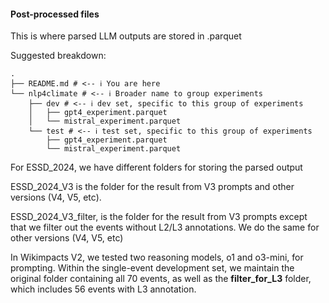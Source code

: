 #### Post-processed files

This is where parsed LLM outputs are stored in .parquet

Suggested breakdown:

```shell
.
├── README.md # <-- ℹ️ You are here
└── nlp4climate # <-- ℹ️ Broader name to group experiments
    ├── dev # <-- ℹ️ dev set, specific to this group of experiments
    │   ├── gpt4_experiment.parquet
    │   └── mistral_experiment.parquet
    └── test # <-- ℹ️ test set, specific to this group of experiments
        ├── gpt4_experiment.parquet
        └── mistral_experiment.parquet
```


For ESSD_2024, we have different folders for storing the parsed output

ESSD_2024_V3 is the folder for the result from V3 prompts and other versions (V4, V5, etc).

ESSD_2024_V3_filter, is the folder for the result from V3 prompts except that we filter out the events without L2/L3 annotations. We do the same for other versions (V4, V5, etc)

In Wikimpacts V2, we tested two reasoning models, o1 and o3-mini, for prompting. Within the single-event development set, we maintain the original folder containing all 70 events, as well as the **filter_for_L3** folder, which includes 56 events with L3 annotation.
